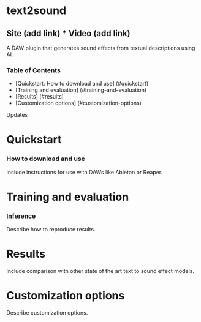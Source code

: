 # text2sound
## Site (add link) * Video (add link)

A DAW plugin that generates sound effects from textual descriptions using AI.

### Table of Contents
* [Quickstart: How to download and use] (#quickstart)
* [Training and evaluation] (#training-and-evaluation)
* [Results] (#results)
* [Customization options] (#customization-options)

Updates

# Quickstart
### How to download and use

Include instructions for use with DAWs like Ableton or Reaper.

# Training and evaluation
### Inference

Describe how to reproduce results.

# Results

Include comparison with other state of the art text to sound effect models.

# Customization options

Describe customization options.
